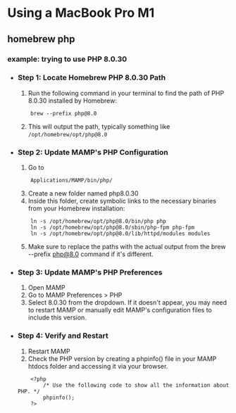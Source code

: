 # Using a MacBook Pro M1
## homebrew php  
### example: trying to use PHP 8.0.30

- ### Step 1: Locate Homebrew PHP 8.0.30 Path
    1. Run the following command in your terminal to find the path of PHP 8.0.30 installed by Homebrew:
    ```
        brew --prefix php@8.0
    
    ```
    2. This will output the path, typically something like `/opt/homebrew/opt/php@8.0`
       
- ### Step 2: Update MAMP's PHP Configuration
    1. Go to
    ```
        Applications/MAMP/bin/php/
    
    ```
     
    3. Create a new folder named php8.0.30
    4. Inside this folder, create symbolic links to the necessary binaries from your Homebrew installation:
    ```
        ln -s /opt/homebrew/opt/php@8.0/bin/php php
        ln -s /opt/homebrew/opt/php@8.0/sbin/php-fpm php-fpm
        ln -s /opt/homebrew/opt/php@8.0/lib/httpd/modules modules
    ```
    5. Make sure to replace the paths with the actual output from the brew --prefix php@8.0 command if it's different.

- ### Step 3: Update MAMP's PHP Preferences
    1. Open MAMP
    2. Go to MAMP Preferences > PHP
    3. Select 8.0.30 from the dropdown. If it doesn't appear, you may need to restart MAMP or manually edit MAMP's configuration files to include this version.

- ### Step 4: Verify and Restart
    1. Restart MAMP
    2. Check the PHP version by creating a phpinfo() file in your MAMP htdocs folder and accessing it via your browser.
    ```
        <?php
            /* Use the following code to show all the information about PHP. */
            phpinfo();
        ?>
    ```
